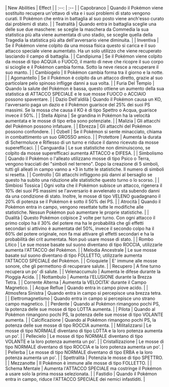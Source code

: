 | New Abilities | Effect |
                    | :--: | :-- |
                    | Capobranco | Quando il Pokémon viene sostituito recupera un'ottavo di vita e i suoi problemi di stato vengono curati. Il Pokémon che entra in battaglia al suo posto viene anch'esso curato dai problemi di stato. |
| Teatralità | Quando entra in battaglia sceglie una delle sue due maschere: se sceglie la maschera da Commedia la sua statistica più alta viene aumentata di uno stadio, se sceglie quella della Tragedia la statistica più alta dell'avversario viene diminuita. |
| Inventiva | Se il Pokémon viene colpito da una mossa fisica questo si carica e il suo attacco speciale viene aumentato. Ha un solo utilizzo che viene recuperato lasciando il campo di battaglia. |
| Candipiuma | Se il Pokémon viene colpito da mosse di tipo ACQUA o FUOCO, il manto di neve che ricopre il suo corpo si scioglie e il Pokémon cambia forma. Sotto la neve riesce a recuperare il suo manto. |
| Cambiogelo | Il Pokémon cambia forma tra il giorno e la notte. |
| Agomantello | Se il Pokémon è colpito da un attacco diretto, grazie al suo particolare pelo spinoso infligge danni a sua volta. |
| Furia Del Tempio | Quando la salute del Pokémon è bassa, questo ottiene un aumento della sua statistica di ATTACCO SPECIALE e le sue mosse FUOCO o ACCIAIO possono spaventare. |
| Dazio Dell'aldilà | Quando il Pokémon causa un KO, l'avversario paga un dazio e il Pokémon guarisce del 25% dei suoi PS massimi. Se la mossa che causa il KO è di tipo Spettro o Acqua, guarisce invece il 50%. |
| Stella Alpina | Se grandina in Pokémon ha la velocità aumentata e le mosse di tipo erba sono potenziate. |
| Malizia | Gli attacchi del Pokémon possono infatuare. |
| Ebrezza | Gli attacchi del Pokémon possono confondere. |
| Ozbell | Se il Pokémon si sente minacciato, chiama in combattimento un suo GROSSO amico. |
| Protettore | Aumenta la durata di Schermoluce e Riflesso di un turno e riduce il danno ricevuto da mosse superefficaci. |
| Canguardia | Le sue statistiche non diminuiscono, se colpito da mosse superefficaci aumenta ATTACCO e DIFESA. |
| Simbolismo | Quando il Pokémon o l'alleato utilizzano mosse di tipo Psico o Terra, vengono tracciati dei "simboli nel terreno". Dopo la creazione di 5 simboli, tutti gli alleati in campo vanno a +3 in tutte le statistiche. Il numero di simboli si resetta. |
| Controllo | Gli attacchi infliggono più danni al bersaglio se questo ha subito una riduzione alle statistiche questo turno o lo scorso. |
| Simbiosi Tossica | Ogni volta che il Pokémon subisce un attacco, rigenera il 10% dei suoi PS massimi se l'avversario è avvelenato o sta subendo danni da una condizione di stato. Inoltre, le mosse di tipo VELENO guadagnano il 20% di potenza se il Pokémon è sotto il 50% dei PS. |
| Atrocità | Quando il Pokémon entra in campo, vengono resettate tutte le modifiche alle statistiche. Nessun Pokémon può aumentare le proprie statistiche. |
| Dualità | Questo Pokémon colpisce 2 volte per turno. Con ogni attacco il primo colpo ha il 30% del potere ma ha le probabilità che gli effetti secondari si attivino è aumentata del 50%, invece il secondo colpo ha il 60% del potere originale, non fa mai attivare gli effetti secondari e ha la probabilità dei crit aumentata. Non può usare mosse di stato. |
| Rombo Litico | Le sue mosse basate sul suono diventano di tipo ROCCIA, utilizzarle aumenta l'ATTACCO del Pokémon. |
| Melodia Ancestrale | Le sue mosse basate sul suono diventano di tipo FOLLETTO, utilizzarle aumenta l'ATTACCO SPECIALE del Pokémon. |
| Crioquiete | E' immune alle mosse sonore, che gli permettono di recuperare salute. |
| Recupero | A fine turno recupera un po' di salute. |
| Velenaccumulo | Aumenta le difese durante la Pioggia Acida. |
| Nottambulo | Aumenta l'ELUSIONE durante la Brezza Tetra. |
| Corrente Alterna | Aumenta la VELOCITA' durante il Campo Magnetico. |
| Acque Reflue | Quando entra in campo piove acido. |
| Atmosfera Sinistra | Quando entra in campo si percepisce una brezza tetra. |
| Elettromagnetismo | Quando entra in campo si percepisce uno strano campo magnetico. |
| Perdente | Quando al Pokémon rimangono pochi PS, la potenza delle sue mosse di tipo LOTTA aumenta. |
| Pilota | Quando al Pokémon rimangono pochi PS, la potenza delle sue mosse di tipo VOLANTE aumenta. |
| Calcificazione | Quando al Pokémon rimangono pochi PS, la potenza delle sue mosse di tipo ROCCIA aumenta. |
| Militalizzarsi | Le mosse di tipo NORMALE diventano di tipo LOTTA e la loro potenza aumenta un po'. |
| Pellecielo | Le mosse di tipo NORMALE diventano di tipo VOLANTE e la loro potenza aumenta un po'. |
| Cristallizazione | Le mosse di tipo NORMALE diventano di tipo ROCCIA e la loro potenza aumenta un po'. |
| Pellerba | Le mosse di tipo NORMALE diventano di tipo ERBA e la loro potenza aumenta un po'. |
| Spettralità | Potenzia le mosse di tipo SPETTRO. |
| Mezzanotte | Il Pokémon è immune alle mosse di tipo FOLLETTO. |
| Schema Mentale | Aumenta l'ATTACCO SPECIALE ma costringe il Pokémon a usare solo la prima mossa selezionata. |
| Fastidio | Quando il Pokémon entra in campo, riduce l'ATTACCO SPECIALE dei nemici infastiditi. |

